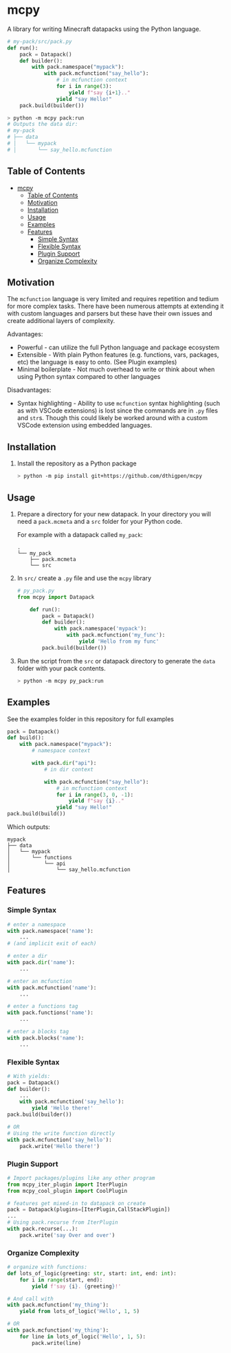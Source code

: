 # mcpy

A library for writing Minecraft datapacks using the Python language.

```python
# my-pack/src/pack.py
def run():
    pack = Datapack()
    def builder():
        with pack.namespace("mypack"):
            with pack.mcfunction("say_hello"):
                # in mcfunction context
                for i in range(3):
                    yield f"say {i+1}.."
                yield "say Hello!"
    pack.build(builder())

```

```bash
> python -m mcpy pack:run
# Outputs the data dir:
# my-pack
# ├── data
# │   └── mypack
# │       └── say_hello.mcfunction
```

## Table of Contents

- [mcpy](#mcpy)
  - [Table of Contents](#table-of-contents)
  - [Motivation](#motivation)
  - [Installation](#installation)
  - [Usage](#usage)
  - [Examples](#examples)
  - [Features](#features)
    - [Simple Syntax](#simple-syntax)
    - [Flexible Syntax](#flexible-syntax)
    - [Plugin Support](#plugin-support)
    - [Organize Complexity](#organize-complexity)

## Motivation

The `mcfunction` language is very limited and requires repetition and tedium for more complex tasks. There have been numerous attempts at extending it with custom languages and parsers but these have their own issues and create additional layers of complexity.

Advantages:

- Powerful - can utilize the full Python language and package ecosystem
- Extensible - With plain Python features (e.g. functions, vars, packages, etc) the language is easy to onto. (See Plugin examples)
- Minimal boilerplate - Not much overhead to write or think about when using Python syntax compared to other languages

Disadvantages:

- Syntax highlighting - Ability to use `mcfunction` syntax highlighting (such as with VSCode extensions) is lost since the commands are in `.py` files and `str`s. Though this could likely be worked around with a custom VSCode extension using embedded languages.

## Installation

1. Install the repository as a Python package

    ```bash
    > python -m pip install git+https://github.com/dthigpen/mcpy
    ```

## Usage

1. Prepare a directory for your new datapack. In your directory you will need a `pack.mcmeta` and a `src` folder for your Python code.

    For example with a datapack called `my_pack`:

    ```
    .
    └── my_pack
        ├── pack.mcmeta
        └── src
    ```

2. In `src/` create a `.py` file and use the `mcpy` library

    ```python
    # py_pack.py
    from mcpy import Datapack

        def run():
            pack = Datapack()
            def builder():
                with pack.namespace('mypack'):
                    with pack.mcfunction('my_func'):
                        yield 'Hello from my func'
            pack.build(builder())
    ```

3. Run the script from the `src` or datapack directory to generate the `data` folder with your pack contents.

    ```bash
    > python -m mcpy py_pack:run
    ```

## Examples

See the examples folder in this repository for full examples

```python
pack = Datapack()
def build():
    with pack.namespace("mypack"):
        # namespace context

        with pack.dir("api"):
            # in dir context

            with pack.mcfunction("say_hello"):
                # in mcfunction context
                for i in range(3, 0, -1):
                    yield f"say {i}.."
                yield "say Hello!"
pack.build(build())
```

Which outputs:

```
mypack
├── data
│   └── mypack
│       └── functions
│           └── api
│               └── say_hello.mcfunction
```

## Features

### Simple Syntax

```python
# enter a namespace
with pack.namespace('name'):
    ...
# (and implicit exit of each)

# enter a dir
with pack.dir('name'):
    ...

# enter an mcfunction
with pack.mcfunction('name'):
    ...

# enter a functions tag
with pack.functions('name'):
    ...

# enter a blocks tag
with pack.blocks('name'):
    ...

```

### Flexible Syntax

```python
# With yields:
pack = Datapack()
def builder():
    ...
    with pack.mcfunction('say_hello'):
        yield 'Hello there!'
pack.build(builder())

# OR
# Using the write function directly
with pack.mcfunction('say_hello'):
    pack.write('Hello there!')
```

### Plugin Support

```python
# Import packages/plugins like any other program
from mcpy_iter_plugin import IterPlugin
from mcpy_cool_plugin import CoolPlugin

# features get mixed-in to datapack on create
pack = Datapack(plugins=[IterPlugin,CallStackPlugin])
...
# Using pack.recurse from IterPlugin
with pack.recurse(...):
    pack.write('say Over and over')

```

### Organize Complexity

```python
# organize with functions:
def lots_of_logic(greeting: str, start: int, end: int):
    for i in range(start, end):
        yield f'say {i}. {greeting}!'

# And call with
with pack.mcfunction('my_thing'):
    yield from lots_of_logic('Hello', 1, 5)

# OR
with pack.mcfunction('my_thing'):
    for line in lots_of_logic('Hello', 1, 5):
        pack.write(line)
```
